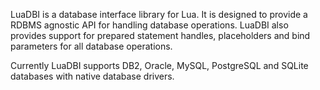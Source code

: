 LuaDBI is a database interface library for Lua. It is designed to provide a RDBMS agnostic API for handling database operations. LuaDBI also provides support for prepared statement handles, placeholders and bind parameters for all database operations.

Currently LuaDBI supports DB2, Oracle, MySQL, PostgreSQL and SQLite databases with native database drivers.